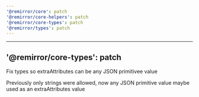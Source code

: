 ```yaml
---
'@remirror/core': patch
'@remirror/core-helpers': patch
'@remirror/core-types': patch
'@remirror/types': patch
---
```


---

## '@remirror/core-types': patch

Fix types so extraAttributes can be any JSON primitivee value

Previously only strings were allowed, now any JSON primitive value maybe used as an extraAttributes value

